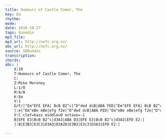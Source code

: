 ```yaml
---
title: Humours of Castle Comer, The
key: Em
rhythm: 
mode:
date: 2016-10-27
tags: dunedin
mp3_file:
mp3_url: http://nefc.org.nz/
abc_url: http://nefc.org.nz/
source: 50Dundas
transcription:
chords: 
abc: |
    X:19
    T:Humours of Castle Comer, The
    C:
    Z:Mike Moroney
    L:1/8
    M:6/8
    K:Em
    V:1
    G/F/|"Em"EFE EFA| BcB B2^c|"D"ded dcB|ABA FED|"Em"EFE EFA| BcB B2^c|"D"dcB AFD|"Em"E3E2:|
    |:e|"Em"eBe eBe|efg f2e|"D"ded dcB|ABA FED|"Em"eBe eBe|efg f2e|"D"dcB AFD|"Em"E3E2:|
    V:C clef=bass middle=D octave=-1
    B|EFE E3|BcB B2^c|d3A3|ABA D3|EFE E3|BcB B2^c|d3A3|EFD E2:|
    |:B|E3B3|E3C3|D3A3|D3A2D|E3B3|E3c3|D3A3|EFD E2:|

---
```

